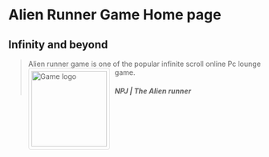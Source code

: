 #  Alien Runner Game Home page
## Infinity and beyond
> Alien runner game is one of the popular infinite scroll online Pc lounge game. 
> <img src="https://icons.iconarchive.com/icons/google/noto-emoji-smileys/128/10101-alien-icon.png" alt="Game logo" style=" float: left; margin-right: 10px;   border: 1px solid #ddd; border-radius: 4px;  padding: 5px; width: 150px;" />
> ##### *NPJ* | *The Alien runner*

